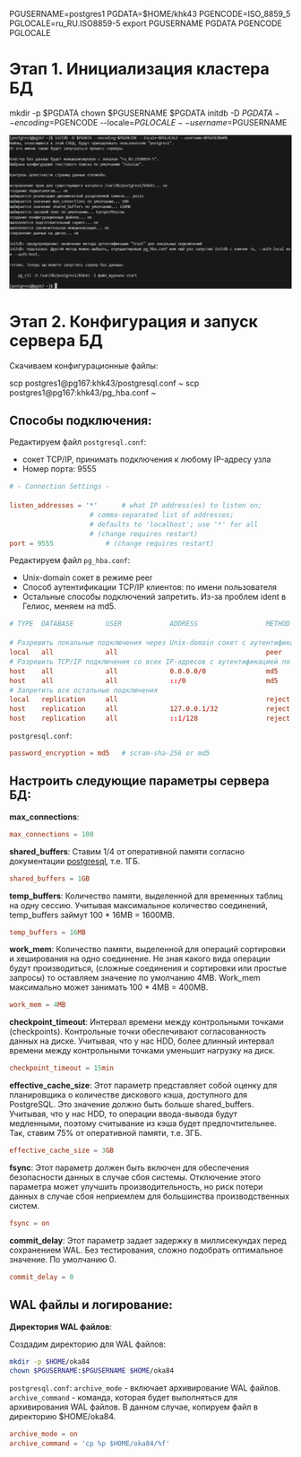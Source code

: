 PGUSERNAME=postgres1
PGDATA=$HOME/khk43
PGENCODE=ISO_8859_5
PGLOCALE=ru_RU.ISO8859-5
export PGUSERNAME PGDATA PGENCODE PGLOCALE

# Этап 1. Инициализация кластера БД

mkdir -p $PGDATA
chown $PGUSERNAME $PGDATA
initdb -D $PGDATA --encoding=$PGENCODE --locale=$PGLOCALE --username=$PGUSERNAME

![Step 1 result](image.png)

# Этап 2. Конфигурация и запуск сервера БД

Скачиваем конфигурационные файлы:

scp postgres1@pg167:khk43/postgresql.conf ~
scp postgres1@pg167:khk43/pg_hba.conf ~

## Способы подключения:
Редактируем файл `postgresql.conf`:
 - сокет TCP/IP, принимать подключения к любому IP-адресу узла
 - Номер порта: 9555
```conf
# - Connection Settings -

listen_addresses = '*'		# what IP address(es) to listen on;
					# comma-separated list of addresses;
					# defaults to 'localhost'; use '*' for all
					# (change requires restart)
port = 9555				# (change requires restart)
```

Редактируем файл `pg_hba.conf`:
 - Unix-domain сокет в режиме peer
 - Способ аутентификации TCP/IP клиентов: по имени пользователя
 - Остальные способы подключений запретить.
Из-за проблем ident в Гелиос, меняем на md5.

```conf
# TYPE  DATABASE        USER            ADDRESS                 METHOD

# Разрешить локальные подключения через Unix-domain сокет с аутентификацией peer
local   all             all                                     peer
# Разрешить TCP/IP подключения со всех IP-адресов с аутентификацией по имени пользователя (ident)
host    all             all             0.0.0.0/0               md5
host    all             all             ::/0                    md5
# Запретить все остальные подключения
local   replication     all                                     reject
host    replication     all             127.0.0.1/32            reject
host    replication     all             ::1/128                 reject
```
`postgresql.conf`:
```conf
password_encryption = md5	# scram-sha-256 or md5
```

## Настроить следующие параметры сервера БД:
**max_connections**:
```conf
max_connections = 100
```

**shared_buffers**:
Ставим 1/4 от оперативной памяти согласно документации [postgresql](https://www.postgresql.org/docs/current/runtime-config-resource.html#GUC-SHARED-BUFFERS), т.е. 1ГБ.
```conf
shared_buffers = 1GB
```

**temp_buffers**:
Количество памяти, выделенной для временных таблиц на одну сессию. Учитывая максимальное количество соединений, temp_buffers займут 100 * 16MB = 1600MB.
```conf
temp_buffers = 16MB
```

**work_mem**:
Количество памяти, выделенной для операций сортировки и хеширования на одно соединение. Не зная какого вида операции будут производиться, (сложные соединения и сортировки или простые запросы) то оставляем значение по умолчанию 4MB. Work_mem максимально может занимать 100 * 4MB = 400MB.
```conf
work_mem = 4MB
```

**checkpoint_timeout**:
Интервал времени между контрольными точками (checkpoints). Контрольные точки обеспечивают согласованность данных на диске. Учитывая, что у нас HDD, более длинный интервал времени между контрольными точками уменьшит нагрузку на диск.
```conf
checkpoint_timeout = 15min
```
**effective_cache_size**:
Этот параметр представляет собой оценку для планировщика о количестве дискового кэша, доступного для PostgreSQL. Это значение должно быть больше shared_buffers. Учитывая, что у нас HDD, то операции ввода-вывода будут медленными, поэтому считывание из кэша будет предпочтительнее. Так, ставим 75% от оперативной памяти, т.е. 3ГБ.
```conf
effective_cache_size = 3GB
```
**fsync**:
Этот параметр должен быть включен для обеспечения безопасности данных в случае сбоя системы. Отключение этого параметра может улучшить производительность, но риск потери данных в случае сбоя неприемлем для большинства производственных систем.
```conf
fsync = on
```
**commit_delay**:
Этот параметр задает задержку в миллисекундах перед сохранением WAL. Без тестирования, сложно подобрать оптимальное значение. По умолчанию 0.
```conf
commit_delay = 0
```

## WAL файлы и логирование:

**Директория WAL файлов**:

Создадим директорию для WAL файлов:
```bash
mkdir -p $HOME/oka84
chown $PGUSERNAME:$PGUSERNAME $HOME/oka84
```

`postgresql.conf`:
`archive_mode` - включает архивирование WAL файлов.
`archive_command` - команда, которая будет выполняться для архивирования WAL файлов. В данном случае, копируем файл в директорию $HOME/oka84.
```conf
archive_mode = on
archive_command = 'cp %p $HOME/oka84/%f'
```